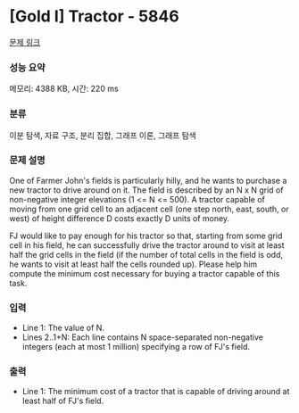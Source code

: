 # [Gold I] Tractor - 5846 

[문제 링크](https://www.acmicpc.net/problem/5846) 

### 성능 요약

메모리: 4388 KB, 시간: 220 ms

### 분류

이분 탐색, 자료 구조, 분리 집합, 그래프 이론, 그래프 탐색

### 문제 설명

<p>One of Farmer John's fields is particularly hilly, and he wants to purchase a new tractor to drive around on it.  The field is described by an N x N grid of non-negative integer elevations (1 <= N <= 500).  A tractor capable of moving from one grid cell to an adjacent cell (one step north, east, south, or west) of height difference D costs exactly D units of money.</p><p>FJ would like to pay enough for his tractor so that, starting from some grid cell in his field, he can successfully drive the tractor around to visit at least half the grid cells in the field (if the number of total cells in the field is odd, he wants to visit at least half the cells rounded up).  Please help him compute the minimum cost necessary for buying a tractor capable of this task.</p>

### 입력 

 <ul><li>Line 1: The value of N.</li><li>Lines 2..1+N: Each line contains N space-separated non-negative integers (each at most 1 million) specifying a row of FJ's field.</li></ul>

### 출력 

 <ul><li>Line 1: The minimum cost of a tractor that is capable of driving around at least half of FJ's field.</li></ul>

